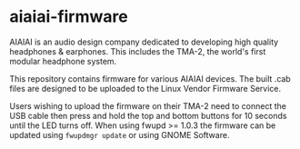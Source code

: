 # aiaiai-firmware

AIAIAI is an audio design company dedicated to developing high quality
headphones & earphones. This includes the TMA-2, the world's first modular
headphone system.

This repository contains firmware for various AIAIAI devices. The built .cab
files are designed to be uploaded to the Linux Vendor Firmware Service.

Users wishing to upload the firmware on their TMA-2 need to connect the USB
cable then press and hold the top and bottom buttons for 10 seconds until the
LED turns off. When using fwupd >= 1.0.3 the firmware can be updated using
`fwupdmgr update` or using GNOME Software.
